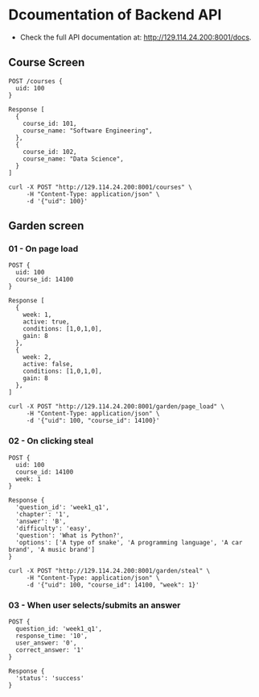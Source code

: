 # Dcoumentation of Backend API
- Check the full API documentation at: http://129.114.24.200:8001/docs.


## Course Screen
```
POST /courses {
  uid: 100
}

Response [
  {
    course_id: 101,
    course_name: "Software Engineering",
  },
  {
    course_id: 102,
    course_name: "Data Science",
  }
]

curl -X POST "http://129.114.24.200:8001/courses" \
     -H "Content-Type: application/json" \
     -d '{"uid": 100}'
```

## Garden screen

### 01 - On page load
```
POST {
  uid: 100
  course_id: 14100
}

Response [
  {
    week: 1,
    active: true,
    conditions: [1,0,1,0],
    gain: 8
  },
  {
    week: 2,
    active: false,
    conditions: [1,0,1,0],
    gain: 8
  },
]

curl -X POST "http://129.114.24.200:8001/garden/page_load" \
     -H "Content-Type: application/json" \
     -d '{"uid": 100, "course_id": 14100}'
```

### 02 - On clicking steal
```
POST {
  uid: 100
  course_id: 14100
  week: 1
}

Response {
  'question_id': 'week1_q1',
  'chapter': '1',
  'answer': 'B',
  'difficulty': 'easy',
  'question': 'What is Python?', 
  'options': ['A type of snake', 'A programming language', 'A car brand', 'A music brand']
}

curl -X POST "http://129.114.24.200:8001/garden/steal" \
     -H "Content-Type: application/json" \
     -d '{"uid": 100, "course_id": 14100, "week": 1}'
```

### 03 - When user selects/submits an answer
```
POST {
  question_id: 'week1_q1',
  response_time: '10',
  user_answer: '0',
  correct_answer: '1'
}

Response {
  'status': 'success'
}
```